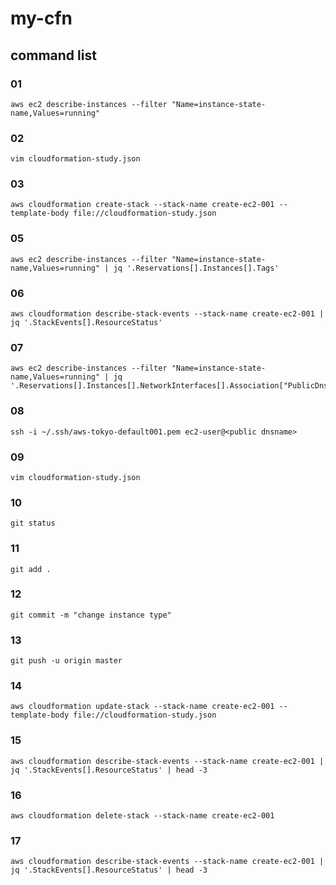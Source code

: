 # my-cfn
## command list

### 01
```
aws ec2 describe-instances --filter "Name=instance-state-name,Values=running"
```

### 02
```
vim cloudformation-study.json
```

### 03
```
aws cloudformation create-stack --stack-name create-ec2-001 --template-body file://cloudformation-study.json
```
### 05
```
aws ec2 describe-instances --filter "Name=instance-state-name,Values=running" | jq '.Reservations[].Instances[].Tags'
```

### 06
```
aws cloudformation describe-stack-events --stack-name create-ec2-001 | jq '.StackEvents[].ResourceStatus'
```

### 07
```
aws ec2 describe-instances --filter "Name=instance-state-name,Values=running" | jq '.Reservations[].Instances[].NetworkInterfaces[].Association["PublicDnsName"]'
```

### 08
```
ssh -i ~/.ssh/aws-tokyo-default001.pem ec2-user@<public dnsname>
```

### 09
```
vim cloudformation-study.json
```

### 10
```
git status
```

### 11
```
git add .
```

### 12
```
git commit -m "change instance type"
```

### 13
```
git push -u origin master
```

### 14
```
aws cloudformation update-stack --stack-name create-ec2-001 --template-body file://cloudformation-study.json
```

### 15
```
aws cloudformation describe-stack-events --stack-name create-ec2-001 | jq '.StackEvents[].ResourceStatus' | head -3
```

### 16
```
aws cloudformation delete-stack --stack-name create-ec2-001
```

### 17
```
aws cloudformation describe-stack-events --stack-name create-ec2-001 | jq '.StackEvents[].ResourceStatus' | head -3
```

